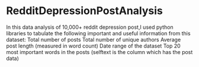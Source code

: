 # RedditDepressionPostAnalysis


In this data analysis of 10,000+ reddit depression post,I used python libraries to tabulate the following important and useful information from this dataset:
Total number of posts
Total number of unique authors
Average post length (measured in word count)
Date range of the dataset
Top 20 most important words in the posts (selftext is the column which has the post data)

